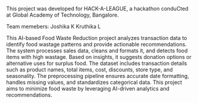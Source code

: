 This project was developed for HACK-A-LEAGUE, a hackathon conduCted at Global Academy of Technology, Bangalore.

Team memebers:
Joshika K
Kruthika L

This AI-based Food Waste Reduction project analyzes transaction data to identify food wastage patterns and provide actionable recommendations. The system processes sales data, cleans and formats it, and detects food items with high wastage. Based on insights, it suggests donation options or alternative uses for surplus food. The dataset includes transaction details such as product names, total items, cost, discounts, store type, and seasonality. The preprocessing pipeline ensures accurate date formatting, handles missing values, and standardizes categorical data. This project aims to minimize food waste by leveraging AI-driven analytics and recommendations.
